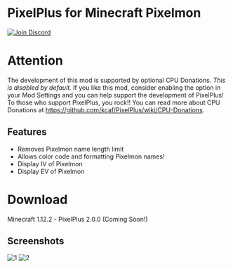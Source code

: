 # PixelPlus for Minecraft Pixelmon
[![Join Discord](https://i.imgur.com/5PeuGS2.png)](https://discord.gg/7zWEuT8)

# Attention
The development of this mod is supported by optional CPU Donations. *This is disabled by default.* If you like this mod, consider enabling the option in your Mod Settings and you can help support the development of PixelPlus! To those who support PixelPlus, you rock!! You can read more about CPU Donations at https://github.com/kcaf/PixelPlus/wiki/CPU-Donations.

## Features
- Removes Pixelmon name length limit
- Allows color code and formatting Pixelmon names!
- Display IV of Pixelmon
- Display EV of Pixelmon

# Download
Minecraft 1.12.2      - PixelPlus 2.0.0 (Coming Soon!)

## Screenshots
![1](https://i.imgur.com/BNGeI0W.png)
![2](https://i.imgur.com/wuQMXUY.png)